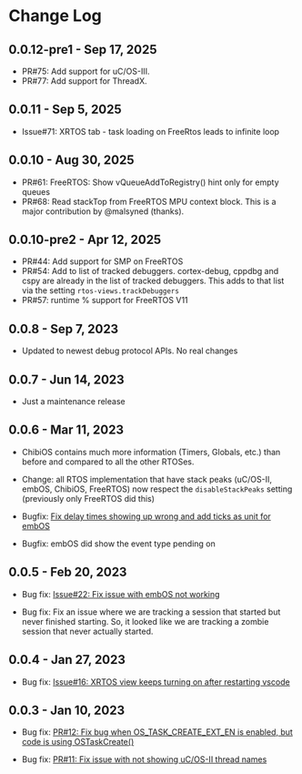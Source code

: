 # Change Log

## 0.0.12-pre1 - Sep 17, 2025

-   PR#75: Add support for uC/OS-III.
-   PR#77: Add support for ThreadX.

## 0.0.11 - Sep 5, 2025

-   Issue#71: XRTOS tab - task loading on FreeRtos leads to infinite loop

## 0.0.10 - Aug 30, 2025

-   PR#61: FreeRTOS: Show vQueueAddToRegistry() hint only for empty queues
-   PR#68: Read stackTop from FreeRTOS MPU context block. This is a major contribution by @malsyned (thanks).

## 0.0.10-pre2 - Apr 12, 2025

-   PR#44: Add support for SMP on FreeRTOS
-   PR#54: Add to list of tracked debuggers. cortex-debug, cppdbg and cspy are already in the list of tracked debuggers. This adds to that list via the setting `rtos-views.trackDebuggers`
-   PR#57: runtime % support for FreeRTOS V11

## 0.0.8 - Sep 7, 2023

-   Updated to newest debug protocol APIs. No real changes

## 0.0.7 - Jun 14, 2023

-   Just a maintenance release

## 0.0.6 - Mar 11, 2023

-   ChibiOS contains much more information (Timers, Globals, etc.) than before and compared to all the other RTOSes.

-   Change: all RTOS implementation that have stack peaks (uC/OS-II, embOS, ChibiOS, FreeRTOS) now respect the `disableStackPeaks` setting (previously only FreeRTOS did this)

-   Bugfix: [Fix delay times showing up wrong and add ticks as unit for embOS](https://github.com/mcu-debug/rtos-views/issues/30)

-   Bugfix: embOS did show the event type pending on

## 0.0.5 - Feb 20, 2023

-   Bug fix: [Issue#22: Fix issue with embOS not working](https://github.com/mcu-debug/rtos-views/issues/22)

-   Bug fix: Fix an issue where we are tracking a session that started but never finished starting. So, it looked like we are tracking a zombie session that never actually started.

## 0.0.4 - Jan 27, 2023

-   Bug fix: [Issue#16: XRTOS view keeps turning on after restarting vscode](https://github.com/mcu-debug/rtos-views/issues/16)

## 0.0.3 - Jan 10, 2023

-   Bug fix: [PR#12: Fix bug when OS_TASK_CREATE_EXT_EN is enabled, but code is using OSTaskCreate()](https://github.com/mcu-debug/rtos-views/pull/12)

-   Bug fix: [PR#11: Fix issue with not showing uC/OS-II thread names](https://github.com/mcu-debug/rtos-views/pull/11)
